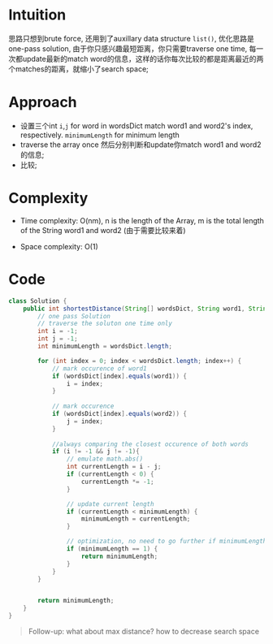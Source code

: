 

# Intuition
<!-- Describe your first thoughts on how to solve this problem. -->
思路只想到brute force, 还用到了auxillary data structure `list()`, 优化思路是one-pass solution, 由于你只感兴趣最短距离，你只需要traverse one time, 每一次都update最新的match word的信息，这样的话你每次比较的都是距离最近的两个matches的距离，就缩小了search space;

# Approach
<!-- Describe your approach to solving the problem. -->
- 设置三个int `i`,`j` for word in wordsDict match word1 and word2's index, respectively. `minimumLength` for minimum length
- traverse the array once 然后分别判断和update你match word1 and word2的信息;
- 比较;

# Complexity
- Time complexity: O(nm), n is the length of the Array, m is the total length of the String word1 and word2 (由于需要比较来着)
<!-- Add your time complexity here, e.g. $$O(n)$$ -->

- Space complexity: O(1)
<!-- Add your space complexity here, e.g. $$O(n)$$ -->

# Code
```java
class Solution {
    public int shortestDistance(String[] wordsDict, String word1, String word2) {
        // one pass Solution
        // traverse the soluton one time only
        int i = -1;
        int j = -1;
        int minimumLength = wordsDict.length;

        for (int index = 0; index < wordsDict.length; index++) {
            // mark occurence of word1
            if (wordsDict[index].equals(word1)) {
                i = index;
            }
            
            // mark occurence
            if (wordsDict[index].equals(word2)) {
                j = index;
            }
            
            //always comparing the closest occurence of both words
            if (i != -1 && j != -1){
                // emulate math.abs()
                int currentLength = i - j;
                if (currentLength < 0) {
                    currentLength *= -1;
                }

                // update current length
                if (currentLength < minimumLength) {
                    minimumLength = currentLength;
                }

                // optimization, no need to go further if minimumLength is one
                if (minimumLength == 1) {
                    return minimumLength;
                }
            }
        }


        return minimumLength;
    }
}
```

> Follow-up: what about max distance? how to decrease search space